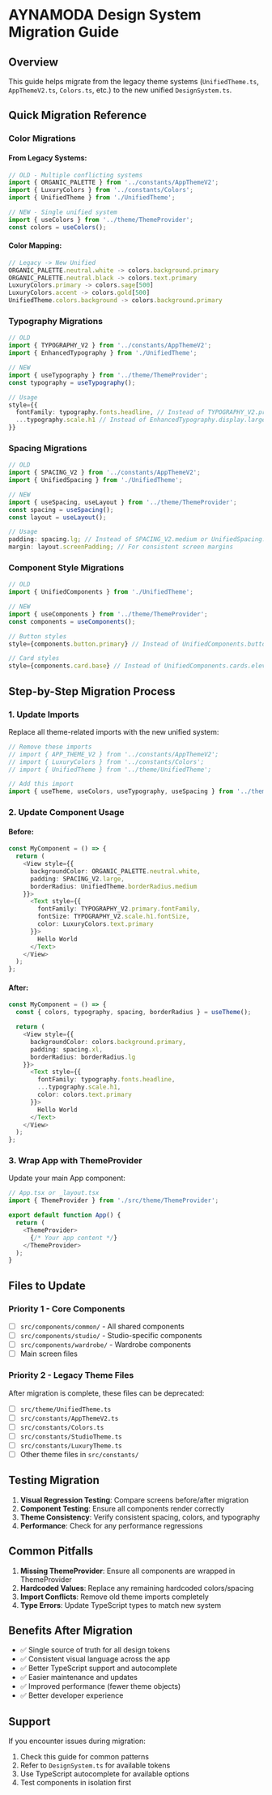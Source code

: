 # AYNAMODA Design System Migration Guide

## Overview

This guide helps migrate from the legacy theme systems (`UnifiedTheme.ts`, `AppThemeV2.ts`, `Colors.ts`, etc.) to the new unified `DesignSystem.ts`.

## Quick Migration Reference

### Color Migrations

#### From Legacy Systems:

```typescript
// OLD - Multiple conflicting systems
import { ORGANIC_PALETTE } from '../constants/AppThemeV2';
import { LuxuryColors } from '../constants/Colors';
import { UnifiedTheme } from './UnifiedTheme';

// NEW - Single unified system
import { useColors } from '../theme/ThemeProvider';
const colors = useColors();
```

#### Color Mapping:

```typescript
// Legacy -> New Unified
ORGANIC_PALETTE.neutral.white -> colors.background.primary
ORGANIC_PALETTE.neutral.black -> colors.text.primary
LuxuryColors.primary -> colors.sage[500]
LuxuryColors.accent -> colors.gold[500]
UnifiedTheme.colors.background -> colors.background.primary
```

### Typography Migrations

```typescript
// OLD
import { TYPOGRAPHY_V2 } from '../constants/AppThemeV2';
import { EnhancedTypography } from './UnifiedTheme';

// NEW
import { useTypography } from '../theme/ThemeProvider';
const typography = useTypography();

// Usage
style={{
  fontFamily: typography.fonts.headline, // Instead of TYPOGRAPHY_V2.primary.fontFamily
  ...typography.scale.h1 // Instead of EnhancedTypography.display.large
}}
```

### Spacing Migrations

```typescript
// OLD
import { SPACING_V2 } from '../constants/AppThemeV2';
import { UnifiedSpacing } from './UnifiedTheme';

// NEW
import { useSpacing, useLayout } from '../theme/ThemeProvider';
const spacing = useSpacing();
const layout = useLayout();

// Usage
padding: spacing.lg; // Instead of SPACING_V2.medium or UnifiedSpacing.medium
margin: layout.screenPadding; // For consistent screen margins
```

### Component Style Migrations

```typescript
// OLD
import { UnifiedComponents } from './UnifiedTheme';

// NEW
import { useComponents } from '../theme/ThemeProvider';
const components = useComponents();

// Button styles
style={components.button.primary} // Instead of UnifiedComponents.buttons.primary

// Card styles
style={components.card.base} // Instead of UnifiedComponents.cards.elevated
```

## Step-by-Step Migration Process

### 1. Update Imports

Replace all theme-related imports with the new unified system:

```typescript
// Remove these imports
// import { APP_THEME_V2 } from '../constants/AppThemeV2';
// import { LuxuryColors } from '../constants/Colors';
// import { UnifiedTheme } from '../theme/UnifiedTheme';

// Add this import
import { useTheme, useColors, useTypography, useSpacing } from '../theme/ThemeProvider';
```

### 2. Update Component Usage

#### Before:

```typescript
const MyComponent = () => {
  return (
    <View style={{
      backgroundColor: ORGANIC_PALETTE.neutral.white,
      padding: SPACING_V2.large,
      borderRadius: UnifiedTheme.borderRadius.medium
    }}>
      <Text style={{
        fontFamily: TYPOGRAPHY_V2.primary.fontFamily,
        fontSize: TYPOGRAPHY_V2.scale.h1.fontSize,
        color: LuxuryColors.text.primary
      }}>
        Hello World
      </Text>
    </View>
  );
};
```

#### After:

```typescript
const MyComponent = () => {
  const { colors, typography, spacing, borderRadius } = useTheme();

  return (
    <View style={{
      backgroundColor: colors.background.primary,
      padding: spacing.xl,
      borderRadius: borderRadius.lg
    }}>
      <Text style={{
        fontFamily: typography.fonts.headline,
        ...typography.scale.h1,
        color: colors.text.primary
      }}>
        Hello World
      </Text>
    </View>
  );
};
```

### 3. Wrap App with ThemeProvider

Update your main App component:

```typescript
// App.tsx or _layout.tsx
import { ThemeProvider } from './src/theme/ThemeProvider';

export default function App() {
  return (
    <ThemeProvider>
      {/* Your app content */}
    </ThemeProvider>
  );
}
```

## Files to Update

### Priority 1 - Core Components

- [ ] `src/components/common/` - All shared components
- [ ] `src/components/studio/` - Studio-specific components
- [ ] `src/components/wardrobe/` - Wardrobe components
- [ ] Main screen files

### Priority 2 - Legacy Theme Files

After migration is complete, these files can be deprecated:

- [ ] `src/theme/UnifiedTheme.ts`
- [ ] `src/constants/AppThemeV2.ts`
- [ ] `src/constants/Colors.ts`
- [ ] `src/constants/StudioTheme.ts`
- [ ] `src/constants/LuxuryTheme.ts`
- [ ] Other theme files in `src/constants/`

## Testing Migration

1. **Visual Regression Testing**: Compare screens before/after migration
2. **Component Testing**: Ensure all components render correctly
3. **Theme Consistency**: Verify consistent spacing, colors, and typography
4. **Performance**: Check for any performance regressions

## Common Pitfalls

1. **Missing ThemeProvider**: Ensure all components are wrapped in ThemeProvider
2. **Hardcoded Values**: Replace any remaining hardcoded colors/spacing
3. **Import Conflicts**: Remove old theme imports completely
4. **Type Errors**: Update TypeScript types to match new system

## Benefits After Migration

- ✅ Single source of truth for all design tokens
- ✅ Consistent visual language across the app
- ✅ Better TypeScript support and autocomplete
- ✅ Easier maintenance and updates
- ✅ Improved performance (fewer theme objects)
- ✅ Better developer experience

## Support

If you encounter issues during migration:

1. Check this guide for common patterns
2. Refer to `DesignSystem.ts` for available tokens
3. Use TypeScript autocomplete for available options
4. Test components in isolation first
